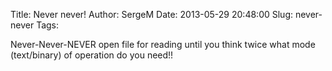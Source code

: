 Title: Never never!
Author: SergeM
Date: 2013-05-29 20:48:00
Slug: never-never
Tags: 

Never-Never-NEVER open file for reading until you think twice what mode (text/binary) of operation do you need!!</div>
